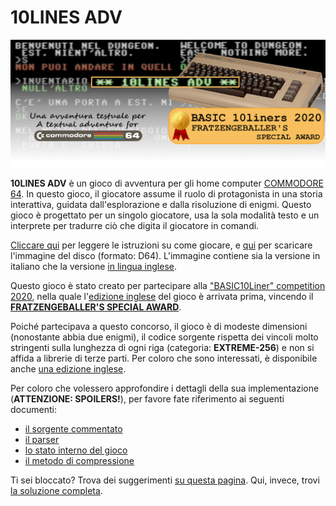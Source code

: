 # 10LINES ADV

![copertina](copertina.jpg)

**10LINES ADV** è un gioco di avventura per gli home computer [COMMODORE 64](https://it.wikipedia.org/wiki/Commodore_64). In questo gioco, il giocatore assume il ruolo di protagonista in una storia interattiva, guidata dall'esplorazione e dalla risoluzione di enigmi. Questo gioco è progettato per un singolo giocatore, usa la sola modalità testo e un interprete per tradurre ciò che digita il giocatore in comandi.

[Cliccare qui](/docs/instructions.md) per leggere le istruzioni su come giocare, e [qui](https://github.com/spotlessmind1975/adv10/blob/master/adv10-all.d64) per scaricare l'immagine del disco (formato: D64). 
L'immagine contiene sia la versione in italiano che la versione [in lingua inglese](https://github.com/spotlessmind1975/adv10en).

Questo gioco è stato creato per partecipare alla ["BASIC10Liner" competition 2020](https://gkanold.wixsite.com/homeputerium/2020), nella quale l'[edizione inglese](https://github.com/spotlessmind1975/adv10en) del gioco è arrivata prima, vincendo il **[FRATZENGEBALLER'S SPECIAL AWARD](https://gkanold.wixsite.com/homeputerium/kopie-von-results-2018)**. 

Poiché partecipava a questo concorso, il gioco è di modeste dimensioni (nonostante abbia due enigmi), il codice sorgente rispetta dei vincoli molto stringenti sulla lunghezza di ogni riga (categoria: **EXTREME-256**) e non si affida a librerie di terze parti. Per coloro che sono interessati, è disponibile anche [una edizione inglese](https://github.com/spotlessmind1975/adv10en).

Per coloro che volessero approfondire i dettagli della sua implementazione (**ATTENZIONE: SPOILERS!**), per favore fate riferimento ai seguenti documenti:
 *  [il sorgente commentato](/docs/source.md)
 *  [il parser](/docs/parser.md)
 *  [lo stato interno del gioco](/docs/game-state.md)
 *  [il metodo di compressione](/docs/compression.md)

Ti sei bloccato? Trova dei suggerimenti [su questa pagina](docs/suggestions.md).
Qui, invece, trovi [la soluzione completa](docs/solution.md).
